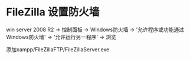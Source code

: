 # FileZilla 设置防火墙

win server 2008 R2 -> 控制面板 -> Windows防火墙 -> '允许程序或功能通过Windows防火墙' -> '允许运行另一程序' -> 浏览

添加xampp/FileZillaFTP/FileZillaServer.exe